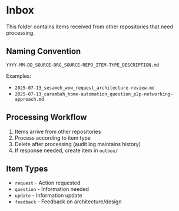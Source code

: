 # Inbox

This folder contains items received from other repositories that need processing.

## Naming Convention

`YYYY-MM-DD_SOURCE-ORG_SOURCE-REPO_ITEM-TYPE_DESCRIPTION.md`

Examples:
- `2025-07-13_sesameh_wow_request_architecture-review.md`
- `2025-07-13_carambah_home-automation_question_p2p-networking-approach.md`

## Processing Workflow

1. Items arrive from other repositories
2. Process according to item type
3. Delete after processing (audit log maintains history)
4. If response needed, create item in `outbox/`

## Item Types

- `request` - Action requested
- `question` - Information needed
- `update` - Information update
- `feedback` - Feedback on architecture/design